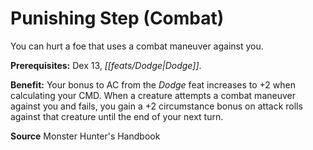 ﻿---
cssclass: [feats]

---
# Punishing Step (Combat)

You can hurt a foe that uses a combat maneuver against you.

**Prerequisites:** Dex 13, _[[feats/Dodge|Dodge]]_.

**Benefit:** Your bonus to AC from the _Dodge_ feat increases to +2 when calculating your CMD. When a creature attempts a combat maneuver against you and fails, you gain a +2 circumstance bonus on attack rolls against that creature until the end of your next turn.

**Source** Monster Hunter's Handbook